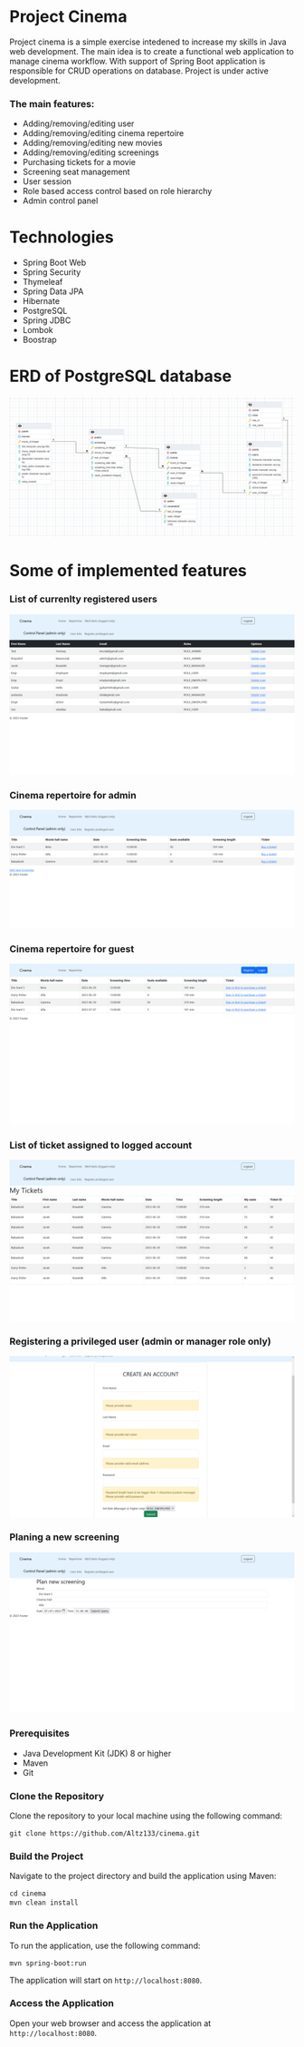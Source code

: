 # Project Cinema

Project cinema is a simple exercise intedened to increase my skills in Java web development. The main idea is to create a functional web application to manage cinema workflow. With support of Spring Boot application is responsible for CRUD operations on database. Project is under active development.

### The main features:

* Adding/removing/editing user 
* Adding/removing/editing cinema repertoire
* Adding/removing/editing new movies
* Adding/removing/editing screenings
* Purchasing tickets for a movie 
* Screening seat management
* User session
* Role based access control based on role hierarchy
* Admin control panel

# Technologies

* Spring Boot Web
* Spring Security
* Thymeleaf
* Spring Data JPA
* Hibernate
* PostgreSQL
* Spring JDBC
* Lombok
* Boostrap

# ERD of PostgreSQL database

![ERD](/src/main/resources/readme/erd2.png)

# Some of implemented features

 ### List of currenlty registered users
![users](/src/main/resources/readme/listOfUsers.png)

 ### Cinema repertoire for admin
![repertoire](/src/main/resources/readme/repertoire.png)

  ### Cinema repertoire for guest
![repertoireA](/src/main/resources/readme/repertoireAnonymous.png)
 
 ### List of ticket assigned to logged account
![tickets](/src/main/resources/readme/MyTickets.png)

### Registering a privileged user (admin or manager role only)
![regPri](/src/main/resources/readme/registerPrivileged.png)

### Planing a new screening 
![newScreening](/src/main/resources/readme/NewScreening.png)
 
 ### Prerequisites

- Java Development Kit (JDK) 8 or higher
- Maven
- Git

### Clone the Repository

Clone the repository to your local machine using the following command:
```
git clone https://github.com/Altz133/cinema.git
```
### Build the Project

Navigate to the project directory and build the application using Maven:
```
cd cinema
mvn clean install
```

### Run the Application

To run the application, use the following command:
```
mvn spring-boot:run
```

The application will start on `http://localhost:8080`.

### Access the Application

Open your web browser and access the application at `http://localhost:8080`.


